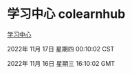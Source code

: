 # 学习中心 colearnhub
[学习中心](http://59.174.11.49:56308/colearnhub/)

2022年 11月 17日 星期四 00:10:02 CST

2022年 11月 16日 星期三 16:10:02 GMT
